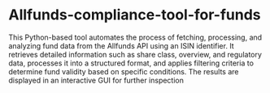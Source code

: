 # Allfunds-compliance-tool-for-funds
This Python-based tool automates the process of fetching, processing, and analyzing fund data from the Allfunds API using an ISIN identifier. It retrieves detailed information such as share class, overview, and regulatory data, processes it into a structured format, and applies filtering criteria to determine fund validity based on specific conditions. The results are displayed in an interactive GUI for further inspection
